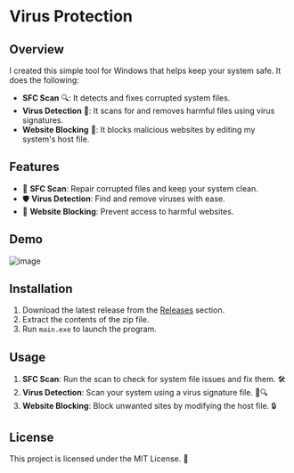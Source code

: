 # Virus Protection

## Overview  
I created this simple tool for Windows that helps keep your system safe. It does the following:

- **SFC Scan** 🔍: It detects and fixes corrupted system files.
- **Virus Detection** 🦠: It scans for and removes harmful files using virus signatures.
- **Website Blocking** 🚫: It blocks malicious websites by editing my system's host file.

## Features
- 🧰 **SFC Scan**: Repair corrupted files and keep your system clean.
- 🛡️ **Virus Detection**: Find and remove viruses with ease.
- 🚪 **Website Blocking**: Prevent access to harmful websites.

## Demo
![image](https://github.com/user-attachments/assets/7c4fc5f1-ffd5-4018-a7d5-2f245bd40df8)

## Installation
1. Download the latest release from the [Releases](https://github.com/uniqueacharya/virusprotection/releases) section.
2. Extract the contents of the zip file.
3. Run `main.exe` to launch the program.

## Usage
1. **SFC Scan**: Run the scan to check for system file issues and fix them. 🛠️
2. **Virus Detection**: Scan your system using a virus signature file. 🦠🔍
3. **Website Blocking**: Block unwanted sites by modifying the host file. 🔒

## License
This project is licensed under the MIT License. 📜
